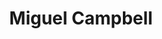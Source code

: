 ---
title: Miguel Campbell
categories:
- radio
- digital
- press
tags:
- artist
position: 2
image: 
is-featured:
is-front: 
website: http://www.miguelcampbellofficial.com/
facebook:
twitter:
instagram:
spotify:
soundcloud:
youtube:
apple:
layout: client
---
